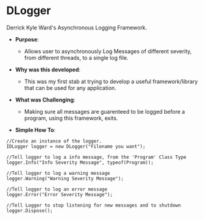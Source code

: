 # DLogger
Derrick Kyle Ward's Asynchronous Logging Framework.

* **Purpose**:
  * Allows user to asynchronously Log Messages of different severity, from different threads, to a single log file. 
  
* **Why was this developed**:
  * This was my first stab at trying to develop a useful framework/library that can be used for any application. 
* **What was Challenging**:
  * Making sure all messages are guarenteed to be logged before a program, using this framework, exits.



* **Simple How To**:
```
//Create an instance of the logger.
IDLogger logger = new DLogger("Filename you want");

//Tell logger to log a info message, from the 'Program' Class Type
logger.Info("Info Severity Message", typeof(Program));

//Tell logger to log a warning message
logger.Warning("Warning Severity Message");

//Tell logger to log an error message
logger.Error("Error Severity Message");

//Tell Logger to stop listening for new messages and to shutdown
logger.Dispose();
```
